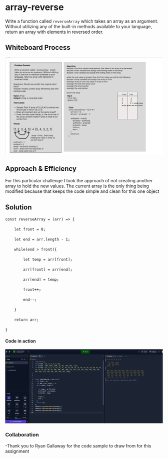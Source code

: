 # array-reverse
Write a function called `reverseArray` which takes an array as an argument. Without utilizing any of the built-in methods available to your language, return an array with elements in reversed order.

## Whiteboard Process
![image](../assets/array-reverse.jpg)

## Approach & Efficiency

For this particular challenge I took the approach of not creating another array to hold the new values. The current array is the only thing being modified because that keeps the code simple and clean for this one object
<!-- What approach did you take? Why? What is the Big O space/time for this approach? -->

## Solution
```
const reverseArray = (arr) => {

	let front = 0;

	let end = arr.length - 1;

	while(end > front){

		let temp = arr[front];

		arr[front] = arr[end];

		arr[end] = temp;

		front++;

		end--;

	}

	return arr;

}

```

#### Code in action
![image](../assets/array-reverse%20test.jpg)

<!-- Show how to run your code, and examples of it in action -->


### Collaboration	

-Thank you to Ryan Gallaway for the code sample to draw from for this assignment
